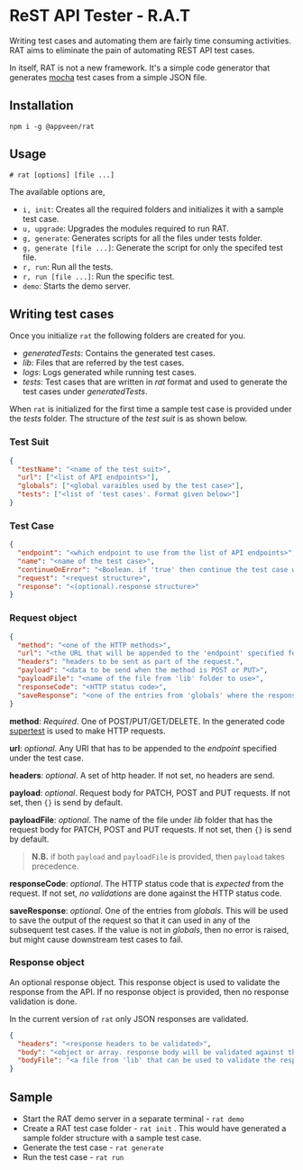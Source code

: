 # ReST API Tester - R.A.T #

Writing test cases and automating them are fairly time consuming activities. RAT aims to eliminate the pain of automating REST API test cases.

In itself, RAT is not a new framework. It's a simple code generator that generates [mocha](https://mochajs.org) test cases from a simple JSON file.

## Installation
`npm i -g @appveen/rat`

## Usage

`# rat [options] [file ...]`

The available options are,

* `i, init`: Creates all the required folders and initializes it with a sample test case.
* `u, upgrade`: Upgrades the modules required to run RAT.
* `g, generate`: Generates scripts for all the files under tests folder.
* `g, generate [file ...]`: Generate the script for only the specifed test file.
* `r, run`: Run all the tests.
* `r, run [file ...]`: Run the specific test.
* `demo`: Starts the demo server.

## Writing test cases

Once you initialize `rat` the following folders are created for you.

* _generatedTests_: Contains the generated test cases.
* _lib_: Files that are referred by the test cases.
* _logs_: Logs generated while running test cases.
* _tests_: Test cases that are written in _rat_ format and used to generate the test cases under _generatedTests_.

When `rat` is initialized for the first time a sample test case is provided under the _tests_ folder. The structure of the _test suit_ is as shown below.

### Test Suit

```json
{
  "testName": "<name of the test suit>",
  "url": ["<list of API endpoints>"],
  "globals": ["<global varaibles used by the test case>"],
  "tests": ["<list of 'test cases'. Format given below>"]
}
```

### Test Case

```json
{
  "endpoint": "<which endpoint to use from the list of API endpoints>",
  "name": "<name of the test case>",
  "continueOnError": "<Boolean. if 'true' then continue the test case without exiting>",
  "request": "<request structure>",
  "response": "<(optional).response structure>"
}
```

### Request object

```json
{
  "method": "<one of the HTTP methods>",
  "url": "<the URL that will be appended to the 'endpoint' specified for a testcase>",
  "headers": "headers to be sent as part of the request.",
  "payload": "<data to be send when the method is POST or PUT>",
  "payloadFile": "<name of the file from 'lib' folder to use>",
  "responseCode": "<HTTP status code>",
  "saveResponse": "<one of the entries from 'globals' where the response can be saved>"
}
```

__method__: _Required_. One of POST/PUT/GET/DELETE. In the generated code [supertest](https://github.com/visionmedia/supertest) is used to make HTTP requests.

__url__: _optional_. Any URI that has to be appended to the _endpoint_ specified under the test case.

__headers__: _optional_. A set of http header. If not set, no headers are send.

__payload__: _optional_. Request body for PATCH, POST and PUT requests. If not set, then `{}` is send by default.

__payloadFile__: _optional_. The name of the file under _lib_ folder that has the request body for PATCH, POST and PUT requests. If not set, then `{}` is send by default.

> __N.B.__ if both `payload` and `payloadFile` is provided, then `payload` takes precedence.

__responseCode__: _optional_. The HTTP status code that is _expected_ from the request. If not set, _no validations_ are done against the HTTP status code.

__saveResponse__: _optional_. One of the entries from _globals_. This will be used to save the output of the request so that it can used in any of the subsequent test cases. If the value is not in _globals_, then no error is raised, but might cause downstream test cases to fail.

### Response object

An optional response object. This response object is used to validate the response from the API. If no response object is provided, then no response validation is done.

In the current version of `rat` only JSON responses are validated.

```json
{
  "headers": "<response headers to be validated>",
  "body": "<object or array. response body will be validated against this>",
  "bodyFile": "<a file from 'lib' that can be used to validate the response body>"
}
```

## Sample

* Start the RAT demo server in a separate terminal - `rat demo`
* Create a RAT test case folder - `rat init` . This would have generated a sample folder structure with a sample test case.
* Generate the test case - `rat generate`
* Run the test case - `rat run`

